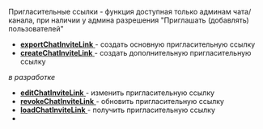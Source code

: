 
Пригласительные ссылки - функция доступная только админам чата/канала, при наличии у админа разрешения "Приглашать (добавлять) пользователей"




* [**exportChatInviteLink** ](/docs-test/reactions/exportchatinvitelink) - создать основную пригласительную ссылку
* [**createChatInviteLink** ](/docs-test/reactions/createchatinvitelink)- создать дополнительную пригласительную ссылку

_в разработке_
* [**editChatInviteLink** ](/docs-test/reactions/editchatinvitelink)- изменить пригласительную ссылку
* [**revokeChatInviteLink** ](/docs-test/reactions/revokechatinvitelink)- обновить пригласительную ссылку
* [**loadChatInviteLink** ](/docs-test/reactions/loadchatinvitelink)- получить пригласительную ссылку
* 



